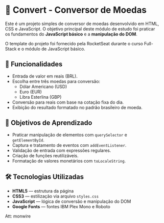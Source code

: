 # 💱 Convert - Conversor de Moedas

Este é um projeto simples de conversor de moedas desenvolvido em HTML, CSS e JavaScript. O objetivo principal deste módulo de estudo foi praticar os fundamentos do **JavaScript básico** e a **manipulação do DOM**.

O template do projeto foi fornecido pela RocketSeat durante o curso Full-Stack e o módulo de JavaScript básico.

## 📌 Funcionalidades

- Entrada de valor em reais (BRL).
- Escolha entre três moedas para conversão:
  - Dólar Americano (USD)
  - Euro (EUR)
  - Libra Esterlina (GBP)
- Conversão para reais com base na cotação fixa do dia.
- Exibição do resultado formatado no padrão brasileiro de moeda.

## 🧠 Objetivos de Aprendizado

- Praticar manipulação de elementos com `querySelector` e `getElementById`.
- Captura e tratamento de eventos com `addEventListener`.
- Validação de entrada com expressões regulares.
- Criação de funções reutilizáveis.
- Formatação de valores monetários com `toLocaleString`.

## 🛠 Tecnologias Utilizadas

- **HTML5** — estrutura da página
- **CSS3** — estilização via arquivo `styles.css`
- **JavaScript** — lógica de conversão e manipulação do DOM
- **Google Fonts** — fontes IBM Plex Mono e Roboto

Att: monwire
